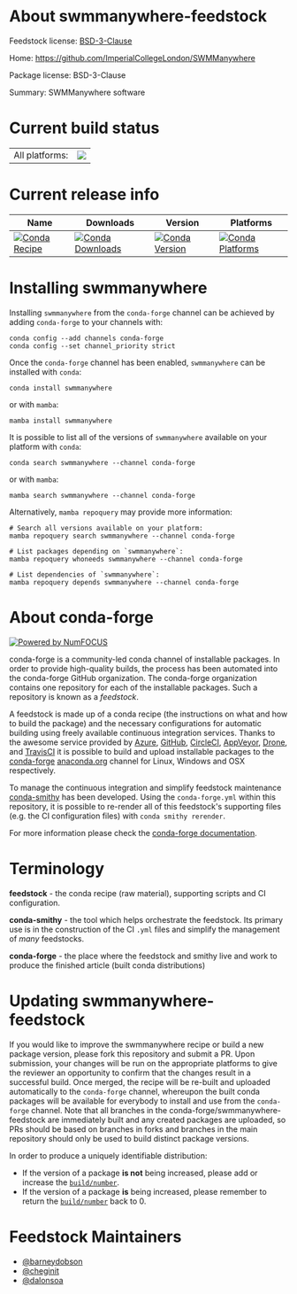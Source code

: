 About swmmanywhere-feedstock
============================

Feedstock license: [BSD-3-Clause](https://github.com/conda-forge/swmmanywhere-feedstock/blob/main/LICENSE.txt)

Home: https://github.com/ImperialCollegeLondon/SWMManywhere

Package license: BSD-3-Clause

Summary: SWMManywhere software

Current build status
====================


<table><tr><td>All platforms:</td>
    <td>
      <a href="https://dev.azure.com/conda-forge/feedstock-builds/_build/latest?definitionId=23517&branchName=main">
        <img src="https://dev.azure.com/conda-forge/feedstock-builds/_apis/build/status/swmmanywhere-feedstock?branchName=main">
      </a>
    </td>
  </tr>
</table>

Current release info
====================

| Name | Downloads | Version | Platforms |
| --- | --- | --- | --- |
| [![Conda Recipe](https://img.shields.io/badge/recipe-swmmanywhere-green.svg)](https://anaconda.org/conda-forge/swmmanywhere) | [![Conda Downloads](https://img.shields.io/conda/dn/conda-forge/swmmanywhere.svg)](https://anaconda.org/conda-forge/swmmanywhere) | [![Conda Version](https://img.shields.io/conda/vn/conda-forge/swmmanywhere.svg)](https://anaconda.org/conda-forge/swmmanywhere) | [![Conda Platforms](https://img.shields.io/conda/pn/conda-forge/swmmanywhere.svg)](https://anaconda.org/conda-forge/swmmanywhere) |

Installing swmmanywhere
=======================

Installing `swmmanywhere` from the `conda-forge` channel can be achieved by adding `conda-forge` to your channels with:

```
conda config --add channels conda-forge
conda config --set channel_priority strict
```

Once the `conda-forge` channel has been enabled, `swmmanywhere` can be installed with `conda`:

```
conda install swmmanywhere
```

or with `mamba`:

```
mamba install swmmanywhere
```

It is possible to list all of the versions of `swmmanywhere` available on your platform with `conda`:

```
conda search swmmanywhere --channel conda-forge
```

or with `mamba`:

```
mamba search swmmanywhere --channel conda-forge
```

Alternatively, `mamba repoquery` may provide more information:

```
# Search all versions available on your platform:
mamba repoquery search swmmanywhere --channel conda-forge

# List packages depending on `swmmanywhere`:
mamba repoquery whoneeds swmmanywhere --channel conda-forge

# List dependencies of `swmmanywhere`:
mamba repoquery depends swmmanywhere --channel conda-forge
```


About conda-forge
=================

[![Powered by
NumFOCUS](https://img.shields.io/badge/powered%20by-NumFOCUS-orange.svg?style=flat&colorA=E1523D&colorB=007D8A)](https://numfocus.org)

conda-forge is a community-led conda channel of installable packages.
In order to provide high-quality builds, the process has been automated into the
conda-forge GitHub organization. The conda-forge organization contains one repository
for each of the installable packages. Such a repository is known as a *feedstock*.

A feedstock is made up of a conda recipe (the instructions on what and how to build
the package) and the necessary configurations for automatic building using freely
available continuous integration services. Thanks to the awesome service provided by
[Azure](https://azure.microsoft.com/en-us/services/devops/), [GitHub](https://github.com/),
[CircleCI](https://circleci.com/), [AppVeyor](https://www.appveyor.com/),
[Drone](https://cloud.drone.io/welcome), and [TravisCI](https://travis-ci.com/)
it is possible to build and upload installable packages to the
[conda-forge](https://anaconda.org/conda-forge) [anaconda.org](https://anaconda.org/)
channel for Linux, Windows and OSX respectively.

To manage the continuous integration and simplify feedstock maintenance
[conda-smithy](https://github.com/conda-forge/conda-smithy) has been developed.
Using the ``conda-forge.yml`` within this repository, it is possible to re-render all of
this feedstock's supporting files (e.g. the CI configuration files) with ``conda smithy rerender``.

For more information please check the [conda-forge documentation](https://conda-forge.org/docs/).

Terminology
===========

**feedstock** - the conda recipe (raw material), supporting scripts and CI configuration.

**conda-smithy** - the tool which helps orchestrate the feedstock.
                   Its primary use is in the construction of the CI ``.yml`` files
                   and simplify the management of *many* feedstocks.

**conda-forge** - the place where the feedstock and smithy live and work to
                  produce the finished article (built conda distributions)


Updating swmmanywhere-feedstock
===============================

If you would like to improve the swmmanywhere recipe or build a new
package version, please fork this repository and submit a PR. Upon submission,
your changes will be run on the appropriate platforms to give the reviewer an
opportunity to confirm that the changes result in a successful build. Once
merged, the recipe will be re-built and uploaded automatically to the
`conda-forge` channel, whereupon the built conda packages will be available for
everybody to install and use from the `conda-forge` channel.
Note that all branches in the conda-forge/swmmanywhere-feedstock are
immediately built and any created packages are uploaded, so PRs should be based
on branches in forks and branches in the main repository should only be used to
build distinct package versions.

In order to produce a uniquely identifiable distribution:
 * If the version of a package **is not** being increased, please add or increase
   the [``build/number``](https://docs.conda.io/projects/conda-build/en/latest/resources/define-metadata.html#build-number-and-string).
 * If the version of a package **is** being increased, please remember to return
   the [``build/number``](https://docs.conda.io/projects/conda-build/en/latest/resources/define-metadata.html#build-number-and-string)
   back to 0.

Feedstock Maintainers
=====================

* [@barneydobson](https://github.com/barneydobson/)
* [@cheginit](https://github.com/cheginit/)
* [@dalonsoa](https://github.com/dalonsoa/)

